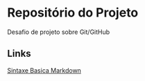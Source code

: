 # Repositório do Projeto
Desafio de projeto sobre Git/GitHub


## Links

[Sintaxe Basica Markdown](https://docs.pipz.com/central-de-ajuda/learning-center/guia-basico-de-markdown#open/)
